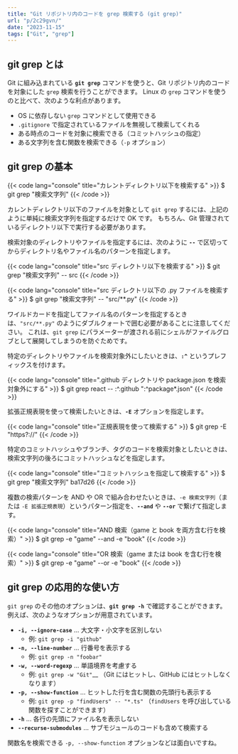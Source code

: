 ```yaml
---
title: "Git リポジトリ内のコードを grep 検索する (git grep)"
url: "p/2c29gvn/"
date: "2023-11-15"
tags: ["Git", "grep"]
---
```


git grep とは
----

Git に組み込まれている __`git grep`__ コマンドを使うと、Git リポジトリ内のコードを対象にした `grep` 検索を行うことができます。
Linux の `grep` コマンドを使うのと比べて、次のような利点があります。

- OS に依存しない `grep` コマンドとして使用できる
- `.gitignore` で指定されているファイルを無視して検索してくれる
- ある時点のコードを対象に検索できる（コミットハッシュの指定）
- ある文字列を含む関数を検索できる（`-p` オプション）

git grep の基本
----

{{< code lang="console" title="カレントディレクトリ以下を検索する" >}}
$ git grep "検索文字列"
{{< /code >}}

カレントディレクトリ以下のファイルを対象として `git grep` するには、上記のように単純に検索文字列を指定するだけで OK です。
もちろん、Git 管理されているディレクトリ以下で実行する必要があります。

検索対象のディレクトリやファイルを指定するには、次のように __`--`__ で区切ってからディレクトリ名やファイル名のパターンを指定します。

{{< code lang="console" title="src ディレクトリ以下を検索する" >}}
$ git grep "検索文字列" -- src
{{< /code >}}

{{< code lang="console" title="src ディレクトリ以下の .py ファイルを検索する" >}}
$ git grep "検索文字列" -- "src/**.py"
{{< /code >}}

ワイルドカードを指定してファイル名のパターンを指定するときは、`"src/**.py"` のようにダブルクォートで囲む必要があることに注意してください。
これは、`git grep` にパラメーターが渡される前にシェルがファイルグロブとして展開してしまうのを防ぐためです。

特定のディレクトリやファイルを検索対象外にしたいときは、__`:^`__ というプレフィックスを付けます。

{{< code lang="console" title=".github ディレクトリや package.json を検索対象外にする" >}}
$ git grep react -- :^.github ":^package*.json"
{{< /code >}}

拡張正規表現を使って検索したいときは、__`-E`__ オプションを指定します。

{{< code lang="console" title="正規表現を使って検索する" >}}
$ git grep -E "https?://"
{{< /code >}}

特定のコミットハッシュやブランチ、タグのコードを検索対象としたいときは、検索文字列の後ろにコミットハッシュなどを指定します。

{{< code lang="console" title="コミットハッシュを指定して検索する" >}}
$ git grep "検索文字列" ba17d26
{{< /code >}}

複数の検索パターンを AND や OR で組み合わせたいときは、`-e 検索文字列`（または `-E 拡張正規表現`）というパターン指定を、__`--and`__ や __`--or`__ で繋げて指定します。

{{< code lang="console" title="AND 検索（game と book を両方含む行を検索）" >}}
$ git grep -e "game" --and -e "book"
{{< /code >}}

{{< code lang="console" title="OR 検索（game または book を含む行を検索）" >}}
$ git grep -e "game" --or -e "book"
{{< /code >}}


git grep の応用的な使い方
----

`git grep` のその他のオプションは、__`git grep -h`__ で確認することができます。
例えば、次のようなオプションが用意されています。

- __`-i, --ignore-case`__ ... 大文字・小文字を区別しない
  - 例: `git grep -i "github"`
- __`-n, --line-number`__ ... 行番号を表示する
  - 例: `git grep -n "foobar"`
- __`-w, --word-regexp`__ ... 単語境界を考慮する
  - 例: `git grep -w "Git"`__ （Git にはヒットし、GitHub にはヒットしなくなります）
- __`-p, --show-function`__ ... ヒットした行を含む関数の先頭行も表示する
  - 例: `git grep -p "findUsers" -- "*.ts"` （`findUsers` を呼び出している関数を探すことができます）
- __`-h`__ ... 各行の先頭にファイル名を表示しない
- __`--recurse-submodules`__ ... サブモジュールのコードも含めて検索する

関数名を検索できる `-p, --show-function` オプションなどは面白いですね。

